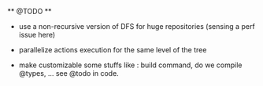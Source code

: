 ** @TODO **

- use a non-recursive version of DFS for huge repositories (sensing a perf issue here)
- parallelize actions execution for the same level of the tree

- make customizable some stuffs like : build command, do we compile @types, ... see @todo in code.